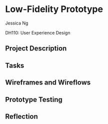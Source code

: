 # Low-Fidelity Prototype

Jessica Ng 

DH110: User Experience Design

## Project Description

## Tasks

## Wireframes and Wireflows

## Prototype Testing 

## Reflection 
